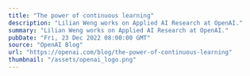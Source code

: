 ```yaml
---
title: "The power of continuous learning"
description: "Lilian Weng works on Applied AI Research at OpenAI."
summary: "Lilian Weng works on Applied AI Research at OpenAI."
pubDate: "Fri, 23 Dec 2022 08:00:00 GMT"
source: "OpenAI Blog"
url: "https://openai.com/blog/the-power-of-continuous-learning"
thumbnail: "/assets/openai_logo.png"
---
```


